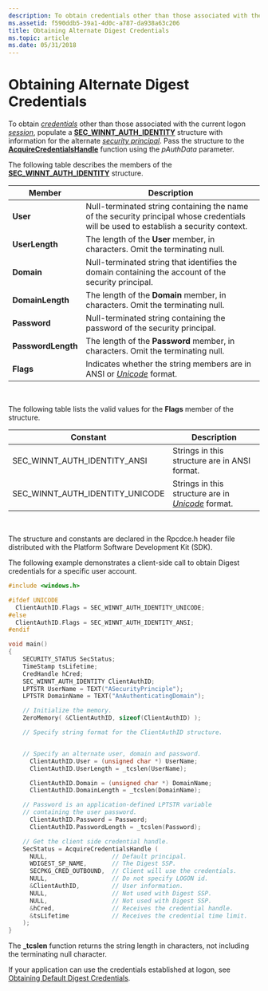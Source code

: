 ```yaml
---
description: To obtain credentials other than those associated with the current logon session, populate a SEC\_WINNT\_AUTH\_IDENTITY structure with information for the alternate security principal.
ms.assetid: f590ddb5-39a1-4d0c-a787-da938a63c206
title: Obtaining Alternate Digest Credentials
ms.topic: article
ms.date: 05/31/2018
---
```


# Obtaining Alternate Digest Credentials

To obtain [*credentials*](../secgloss/c-gly.md) other than those associated with the current logon [*session*](../secgloss/s-gly.md), populate a [**SEC\_WINNT\_AUTH\_IDENTITY**](/windows/win32/api/sspi/ns-sspi-sec_winnt_auth_identity_a) structure with information for the alternate [*security principal*](../secgloss/s-gly.md). Pass the structure to the [**AcquireCredentialsHandle**](/windows/win32/api/sspi/nf-sspi-acquirecredentialshandlea) function using the *pAuthData* parameter.

The following table describes the members of the [**SEC\_WINNT\_AUTH\_IDENTITY**](/windows/win32/api/sspi/ns-sspi-sec_winnt_auth_identity_a) structure.



| Member             | Description                                                                                                                          |
|--------------------|--------------------------------------------------------------------------------------------------------------------------------------|
| **User**           | Null-terminated string containing the name of the security principal whose credentials will be used to establish a security context. |
| **UserLength**     | The length of the **User** member, in characters. Omit the terminating null.                                                         |
| **Domain**         | Null-terminated string that identifies the domain containing the account of the security principal.                                  |
| **DomainLength**   | The length of the **Domain** member, in characters. Omit the terminating null.                                                       |
| **Password**       | Null-terminated string containing the password of the security principal.                                                            |
| **PasswordLength** | The length of the **Password** member, in characters. Omit the terminating null.                                                     |
| **Flags**          | Indicates whether the string members are in ANSI or [*Unicode*](../secgloss/u-gly.md) format.  |



 

The following table lists the valid values for the **Flags** member of the structure.



| Constant                            | Description                                                                                                      |
|-------------------------------------|------------------------------------------------------------------------------------------------------------------|
| SEC\_WINNT\_AUTH\_IDENTITY\_ANSI    | Strings in this structure are in ANSI format.                                                                    |
| SEC\_WINNT\_AUTH\_IDENTITY\_UNICODE | Strings in this structure are in [*Unicode*](../secgloss/u-gly.md) format. |



 

The structure and constants are declared in the Rpcdce.h header file distributed with the Platform Software Development Kit (SDK).

The following example demonstrates a client-side call to obtain Digest credentials for a specific user account.


```C++
#include <windows.h>

#ifdef UNICODE
  ClientAuthID.Flags = SEC_WINNT_AUTH_IDENTITY_UNICODE;
#else
  ClientAuthID.Flags = SEC_WINNT_AUTH_IDENTITY_ANSI;
#endif

void main()
{
    SECURITY_STATUS SecStatus; 
    TimeStamp tsLifetime; 
    CredHandle hCred;
    SEC_WINNT_AUTH_IDENTITY ClientAuthID;
    LPTSTR UserName = TEXT("ASecurityPrinciple");
    LPTSTR DomainName = TEXT("AnAuthenticatingDomain");

    // Initialize the memory.
    ZeroMemory( &ClientAuthID, sizeof(ClientAuthID) );

    // Specify string format for the ClientAuthID structure.


    // Specify an alternate user, domain and password.
      ClientAuthID.User = (unsigned char *) UserName;
      ClientAuthID.UserLength = _tcslen(UserName);

      ClientAuthID.Domain = (unsigned char *) DomainName;
      ClientAuthID.DomainLength = _tcslen(DomainName);

    // Password is an application-defined LPTSTR variable
    // containing the user password.
      ClientAuthID.Password = Password;
      ClientAuthID.PasswordLength = _tcslen(Password);

    // Get the client side credential handle.
    SecStatus = AcquireCredentialsHandle (
      NULL,                  // Default principal.
      WDIGEST_SP_NAME,       // The Digest SSP. 
      SECPKG_CRED_OUTBOUND,  // Client will use the credentials.
      NULL,                  // Do not specify LOGON id.
      &ClientAuthID,         // User information.
      NULL,                  // Not used with Digest SSP.
      NULL,                  // Not used with Digest SSP.
      &hCred,                // Receives the credential handle.
      &tsLifetime            // Receives the credential time limit.
    );
}
```



The **\_tcslen** function returns the string length in characters, not including the terminating null character.

If your application can use the credentials established at logon, see [Obtaining Default Digest Credentials](obtaining-default-digest-credentials.md).

 

 

